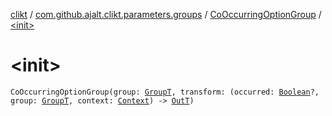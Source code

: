 [clikt](../../index.md) / [com.github.ajalt.clikt.parameters.groups](../index.md) / [CoOccurringOptionGroup](index.md) / [&lt;init&gt;](./-init-.md)

# &lt;init&gt;

`CoOccurringOptionGroup(group: `[`GroupT`](index.md#GroupT)`, transform: (occurred: `[`Boolean`](https://kotlinlang.org/api/latest/jvm/stdlib/kotlin/-boolean/index.html)`?, group: `[`GroupT`](index.md#GroupT)`, context: `[`Context`](../../com.github.ajalt.clikt.core/-context/index.md)`) -> `[`OutT`](index.md#OutT)`)`